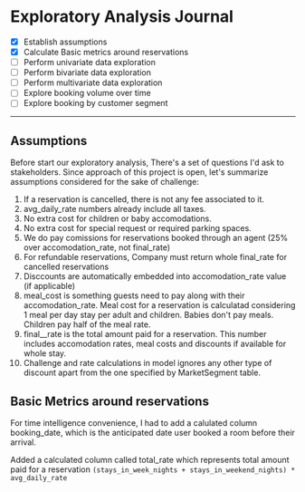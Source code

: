 # Exploratory Analysis Journal

- [x] Establish assumptions
- [x] Calculate Basic metrics around reservations
- [ ] Perform univariate data exploration
- [ ] Perform bivariate data exploration
- [ ] Perform multivariate data exploration
- [ ] Explore booking volume over time
- [ ] Explore booking by customer segment

---


## Assumptions

Before start our exploratory analysis, There's a set of questions I'd ask to stakeholders. Since approach of this project is open, let's summarize assumptions considered for the sake of challenge:

1. If a reservation is cancelled, there is not any fee associated to it.
2. avg_daily_rate numbers already include all taxes.
3. No extra cost for children or baby accomodations.
4. No extra cost for special request or required parking spaces.
5. We do pay comissions for reservations booked through an agent (25% over accomodation_rate, not final_rate) 
6. For refundable reservations, Company must return whole final_rate for cancelled reservations
7. Disccounts are automatically embedded into accomodation_rate value (if applicable)
8. meal_cost is something guests need to pay along with their accomodation_rate. Meal cost for a reservation is calculatad considering 1 meal per day stay per adult and children. Babies don't pay meals. Children pay half of the meal rate.
9. final__rate is the total amount paid for a reservation. This number includes accomodation rates, meal costs and discounts if available for whole stay.
10. Challenge and rate calculations in model ignores any other type of discount apart from the one specified by MarketSegment table.
 

## Basic Metrics around reservations

For time intelligence convenience, I had to add a calulated column booking_date, which is the anticipated date user booked a room before their arrival. 

Added a calculated column called total_rate which represents total amount paid for a reservation
    `(stays_in_week_nights + stays_in_weekend_nights) * avg_daily_rate`

